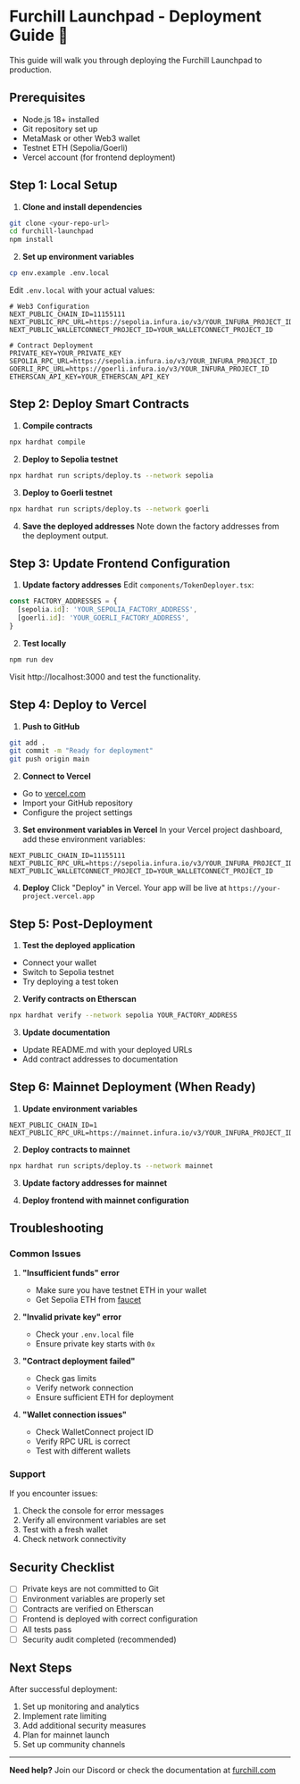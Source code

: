 # Furchill Launchpad - Deployment Guide 🚀

This guide will walk you through deploying the Furchill Launchpad to production.

## Prerequisites

- Node.js 18+ installed
- Git repository set up
- MetaMask or other Web3 wallet
- Testnet ETH (Sepolia/Goerli)
- Vercel account (for frontend deployment)

## Step 1: Local Setup

1. **Clone and install dependencies**
```bash
git clone <your-repo-url>
cd furchill-launchpad
npm install
```

2. **Set up environment variables**
```bash
cp env.example .env.local
```

Edit `.env.local` with your actual values:
```env
# Web3 Configuration
NEXT_PUBLIC_CHAIN_ID=11155111
NEXT_PUBLIC_RPC_URL=https://sepolia.infura.io/v3/YOUR_INFURA_PROJECT_ID
NEXT_PUBLIC_WALLETCONNECT_PROJECT_ID=YOUR_WALLETCONNECT_PROJECT_ID

# Contract Deployment
PRIVATE_KEY=YOUR_PRIVATE_KEY
SEPOLIA_RPC_URL=https://sepolia.infura.io/v3/YOUR_INFURA_PROJECT_ID
GOERLI_RPC_URL=https://goerli.infura.io/v3/YOUR_INFURA_PROJECT_ID
ETHERSCAN_API_KEY=YOUR_ETHERSCAN_API_KEY
```

## Step 2: Deploy Smart Contracts

1. **Compile contracts**
```bash
npx hardhat compile
```

2. **Deploy to Sepolia testnet**
```bash
npx hardhat run scripts/deploy.ts --network sepolia
```

3. **Deploy to Goerli testnet**
```bash
npx hardhat run scripts/deploy.ts --network goerli
```

4. **Save the deployed addresses**
Note down the factory addresses from the deployment output.

## Step 3: Update Frontend Configuration

1. **Update factory addresses**
Edit `components/TokenDeployer.tsx`:
```typescript
const FACTORY_ADDRESSES = {
  [sepolia.id]: 'YOUR_SEPOLIA_FACTORY_ADDRESS',
  [goerli.id]: 'YOUR_GOERLI_FACTORY_ADDRESS',
}
```

2. **Test locally**
```bash
npm run dev
```

Visit http://localhost:3000 and test the functionality.

## Step 4: Deploy to Vercel

1. **Push to GitHub**
```bash
git add .
git commit -m "Ready for deployment"
git push origin main
```

2. **Connect to Vercel**
- Go to [vercel.com](https://vercel.com)
- Import your GitHub repository
- Configure the project settings

3. **Set environment variables in Vercel**
In your Vercel project dashboard, add these environment variables:
```
NEXT_PUBLIC_CHAIN_ID=11155111
NEXT_PUBLIC_RPC_URL=https://sepolia.infura.io/v3/YOUR_INFURA_PROJECT_ID
NEXT_PUBLIC_WALLETCONNECT_PROJECT_ID=YOUR_WALLETCONNECT_PROJECT_ID
```

4. **Deploy**
Click "Deploy" in Vercel. Your app will be live at `https://your-project.vercel.app`

## Step 5: Post-Deployment

1. **Test the deployed application**
- Connect your wallet
- Switch to Sepolia testnet
- Try deploying a test token

2. **Verify contracts on Etherscan**
```bash
npx hardhat verify --network sepolia YOUR_FACTORY_ADDRESS
```

3. **Update documentation**
- Update README.md with your deployed URLs
- Add contract addresses to documentation

## Step 6: Mainnet Deployment (When Ready)

1. **Update environment variables**
```env
NEXT_PUBLIC_CHAIN_ID=1
NEXT_PUBLIC_RPC_URL=https://mainnet.infura.io/v3/YOUR_INFURA_PROJECT_ID
```

2. **Deploy contracts to mainnet**
```bash
npx hardhat run scripts/deploy.ts --network mainnet
```

3. **Update factory addresses for mainnet**

4. **Deploy frontend with mainnet configuration**

## Troubleshooting

### Common Issues

1. **"Insufficient funds" error**
   - Make sure you have testnet ETH in your wallet
   - Get Sepolia ETH from [faucet](https://sepoliafaucet.com/)

2. **"Invalid private key" error**
   - Check your `.env.local` file
   - Ensure private key starts with `0x`

3. **"Contract deployment failed"**
   - Check gas limits
   - Verify network connection
   - Ensure sufficient ETH for deployment

4. **"Wallet connection issues"**
   - Check WalletConnect project ID
   - Verify RPC URL is correct
   - Test with different wallets

### Support

If you encounter issues:
1. Check the console for error messages
2. Verify all environment variables are set
3. Test with a fresh wallet
4. Check network connectivity

## Security Checklist

- [ ] Private keys are not committed to Git
- [ ] Environment variables are properly set
- [ ] Contracts are verified on Etherscan
- [ ] Frontend is deployed with correct configuration
- [ ] All tests pass
- [ ] Security audit completed (recommended)

## Next Steps

After successful deployment:
1. Set up monitoring and analytics
2. Implement rate limiting
3. Add additional security measures
4. Plan for mainnet launch
5. Set up community channels

---

**Need help?** Join our Discord or check the documentation at [furchill.com](https://furchill.com)

